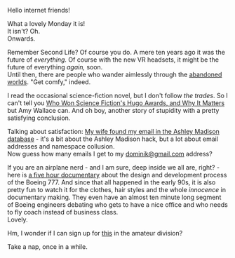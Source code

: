 Hello internet friends!

What a lovely Monday it is!  
It isn't? Oh.  
Onwards.

Remember Second Life? Of course you do. A mere ten years ago it was the future of *everything.* Of course with the new VR headsets, it might be the future of everything *again,* soon.  
Until then, there are people who wander aimlessly through the [abandoned worlds](http://killscreendaily.com/articles/weird-abandoned-spaces-virtual-worlds/). "Get comfy," indeed.

I read the occasional science-fiction novel, but I don't follow *the trades*. So I can't tell you [Who Won Science Fiction's Hugo Awards, and Why It Matters](http://www.wired.com/2015/08/won-science-fictions-hugo-awards-matters/) but Amy Wallace can. And oh boy, another story of stupidity with a pretty satisfying conclusion.

Talking about satisfaction: [My wife found my email in the Ashley Madison database](https://evan.atavist.com/my-wife-found-my-email-in-the-ashley-madison-database) - it's a bit about the Ashley Madison hack, but a lot about email addresses and namespace collusion.  
Now guess how many emails I get to my dominik@gmail.com address?

If you are an airplane nerd - and I am sure, deep inside we all are, right? - here is [a five hour documentary](https://www.youtube.com/watch?v=0oyWZjdXxlw) about the design and development process of the Boeing 777. And since that all happened in the early 90s, it is also pretty fun to watch it for the clothes, hair styles and the whole *innocence* in documentary making.  They even have an almost ten minute long segment of Boeing engineers debating who gets to have a nice office and who needs to fly coach instead of business class.  
Lovely.

Hm, I wonder if I can sign up for [this](http://www.popsci.com/armored-olympics-international-army-games-result-tank-fun-and-deployment-experience) in the amateur division?

Take a nap, once in a while.